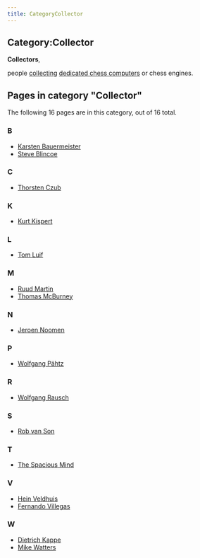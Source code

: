 ```yaml
---
title: CategoryCollector
---
```

## Category:Collector



**Collectors**,

people [collecting](https://en.wikipedia.org/wiki/Collecting) [dedicated chess computers](Dedicated_Chess_Computers "Dedicated Chess Computers") or chess engines.

## Pages in category "Collector"

The following 16 pages are in this category, out of 16 total.

### B

- [Karsten Bauermeister](Karsten_Bauermeister "Karsten Bauermeister")
- [Steve Blincoe](Steve_Blincoe "Steve Blincoe")

### C

- [Thorsten Czub](Thorsten_Czub "Thorsten Czub")

### K

- [Kurt Kispert](Kurt_Kispert "Kurt Kispert")

### L

- [Tom Luif](Tom_Luif "Tom Luif")

### M

- [Ruud Martin](Ruud_Martin "Ruud Martin")
- [Thomas McBurney](Thomas_McBurney "Thomas McBurney")

### N

- [Jeroen Noomen](Jeroen_Noomen "Jeroen Noomen")

### P

- [Wolfgang Pähtz](Wolfgang_P%C3%A4htz "Wolfgang Pähtz")

### R

- [Wolfgang Rausch](Wolfgang_Rausch "Wolfgang Rausch")

### S

- [Rob van Son](Rob_van_Son "Rob van Son")

### T

- [The Spacious Mind](The_Spacious_Mind "The Spacious Mind")

### V

- [Hein Veldhuis](Hein_Veldhuis "Hein Veldhuis")
- [Fernando Villegas](Fernando_Villegas "Fernando Villegas")

### W

- [Dietrich Kappe](Dietrich_Kappe "Dietrich Kappe")
- [Mike Watters](Mike_Watters "Mike Watters")

